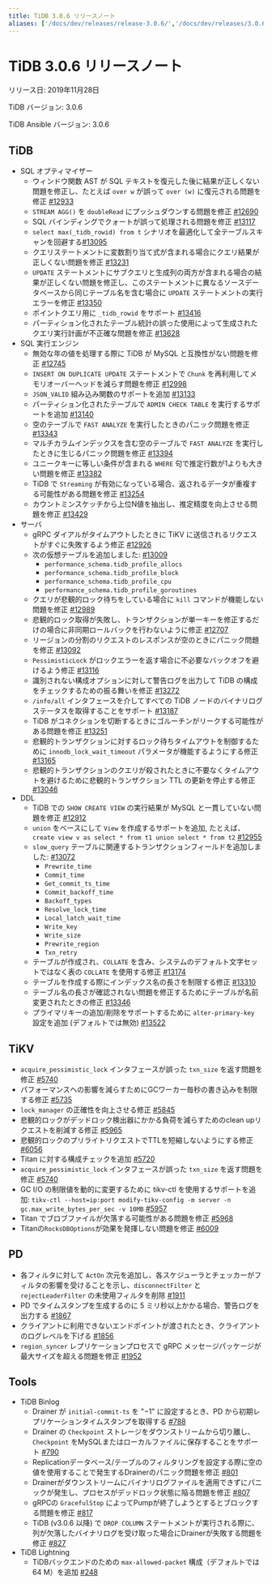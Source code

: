 ```yaml
---
title: TiDB 3.0.6 リリースノート
aliases: ['/docs/dev/releases/release-3.0.6/','/docs/dev/releases/3.0.6/']
---
```


# TiDB 3.0.6 リリースノート

リリース日: 2019年11月28日

TiDB バージョン: 3.0.6

TiDB Ansible バージョン: 3.0.6

## TiDB

+ SQL オプティマイザー
    - ウィンドウ関数 AST が SQL テキストを復元した後に結果が正しくない問題を修正し、たとえば `over w` が誤って `over (w)` に復元される問題を修正 [#12933](https://github.com/pingcap/tidb/pull/12933)
    - `STREAM AGG()` を `doubleRead` にプッシュダウンする問題を修正 [#12690](https://github.com/pingcap/tidb/pull/12690)
    - SQL バインディングでクォートが誤って処理される問題を修正 [#13117](https://github.com/pingcap/tidb/pull/13117)
    -  `select max(_tidb_rowid) from t` シナリオを最適化して全テーブルスキャンを回避する[#13095](https://github.com/pingcap/tidb/pull/13095)
    - クエリステートメントに変数割り当て式が含まれる場合にクエリ結果が正しくない問題を修正 [#13231](https://github.com/pingcap/tidb/pull/13231)
    - `UPDATE` ステートメントにサブクエリと生成列の両方が含まれる場合の結果が正しくない問題を修正し、このステートメントに異なるソースデータベースから同じテーブル名を含む場合に `UPDATE` ステートメントの実行エラーを修正 [#13350](https://github.com/pingcap/tidb/pull/13350)
    - ポイントクエリ用に `_tidb_rowid` をサポート [#13416](https://github.com/pingcap/tidb/pull/13416)
    - パーティション化されたテーブル統計の誤った使用によって生成されたクエリ実行計画が不正確な問題を修正 [#13628](https://github.com/pingcap/tidb/pull/13628)
+ SQL 実行エンジン
    - 無効な年の値を処理する際に TiDB が MySQL と互換性がない問題を修正 [#12745](https://github.com/pingcap/tidb/pull/12745)
    - `INSERT ON DUPLICATE UPDATE` ステートメントで `Chunk` を再利用してメモリオーバーヘッドを減らす問題を修正 [#12998](https://github.com/pingcap/tidb/pull/12998)
    - `JSON_VALID` 組み込み関数のサポートを追加 [#13133](https://github.com/pingcap/tidb/pull/13133)
    - パーティション化されたテーブルで `ADMIN CHECK TABLE` を実行するサポートを追加 [#13140](https://github.com/pingcap/tidb/pull/13140)
    - 空のテーブルで `FAST ANALYZE` を実行したときのパニック問題を修正 [#13343](https://github.com/pingcap/tidb/pull/13343)
    - マルチカラムインデックスを含む空のテーブルで `FAST ANALYZE` を実行したときに生じるパニック問題を修正 [#13394](https://github.com/pingcap/tidb/pull/13394)
    - ユニークキーに等しい条件が含まれる `WHERE` 句で推定行数が1よりも大きい問題を修正 [#13382](https://github.com/pingcap/tidb/pull/13382)
    - TiDB で `Streaming` が有効になっている場合、返されるデータが重複する可能性がある問題を修正 [#13254](https://github.com/pingcap/tidb/pull/13254)
    - カウントミンスケッチから上位N値を抽出し、推定精度を向上させる問題を修正 [#13429](https://github.com/pingcap/tidb/pull/13429)
+ サーバ
    - gRPC ダイアルがタイムアウトしたときに TiKV に送信されるリクエストがすぐに失敗するよう修正 [#12926](https://github.com/pingcap/tidb/pull/12926)
    - 次の仮想テーブルを追加しました: [#13009](https://github.com/pingcap/tidb/pull/13009)
        - `performance_schema.tidb_profile_allocs`
        - `performance_schema.tidb_profile_block`
        - `performance_schema.tidb_profile_cpu`
        - `performance_schema.tidb_profile_goroutines`
    - クエリが悲観的ロック待ちをしている場合に `kill` コマンドが機能しない問題を修正 [#12989](https://github.com/pingcap/tidb/pull/12989)
    - 悲観的ロック取得が失敗し、トランザクションが単一キーを修正するだけの場合に非同期ロールバックを行わないように修正 [#12707](https://github.com/pingcap/tidb/pull/12707)
    - リージョンの分割のリクエストのレスポンスが空のときにパニック問題を修正 [#13092](https://github.com/pingcap/tidb/pull/13092)
    - `PessimisticLock` がロックエラーを返す場合に不必要なバックオフを避けるよう修正 [#13116](https://github.com/pingcap/tidb/pull/13116)
    - 識別されない構成オプションに対して警告ログを出力して TiDB の構成をチェックするための振る舞いを修正 [#13272](https://github.com/pingcap/tidb/pull/13272)
    - `/info/all` インタフェースを介してすべての TiDB ノードのバイナリログステータスを取得することをサポート [#13187](https://github.com/pingcap/tidb/pull/13187)
    - TiDB がコネクションを切断するときにゴルーチンがリークする可能性がある問題を修正 [#13251](https://github.com/pingcap/tidb/pull/13251)
    - 悲観的トランザクションに対するロック待ちタイムアウトを制御するために `innodb_lock_wait_timeout` パラメータが機能するようにする修正 [#13165](https://github.com/pingcap/tidb/pull/13165)
    - 悲観的トランザクションのクエリが殺されたときに不要なくタイムアウトを避けるために悲観的トランザクション TTL の更新を停止する修正 [#13046](https://github.com/pingcap/tidb/pull/13046)
+ DDL
    - TiDB での `SHOW CREATE VIEW` の実行結果が MySQL と一貫していない問題を修正 [#12912](https://github.com/pingcap/tidb/pull/12912)
    - `union` をベースにして `View` を作成するサポートを追加, たとえば、 `create view v as select * from t1 union select * from t2` [#12955](https://github.com/pingcap/tidb/pull/12955)
    - `slow_query` テーブルに関連するトランザクションフィールドを追加しました: [#13072](https://github.com/pingcap/tidb/pull/13072)
        - `Prewrite_time`
        - `Commit_time`
        - `Get_commit_ts_time`
        - `Commit_backoff_time`
        - `Backoff_types`
        - `Resolve_lock_time`
        - `Local_latch_wait_time`
        - `Write_key`
        - `Write_size`
        - `Prewrite_region`
        - `Txn_retry`
    - テーブルが作成され、`COLLATE` を含み、システムのデフォルト文字セットではなく表の `COLLATE` を使用する修正 [#13174](https://github.com/pingcap/tidb/pull/13174)
    - テーブルを作成する際にインデックス名の長さを制限する修正 [#13310](https://github.com/pingcap/tidb/pull/13310)
    - テーブル名の長さが確認されない問題を修正するためにテーブルが名前変更されたときの修正 [#13346](https://github.com/pingcap/tidb/pull/13346)
    - プライマリキーの追加/削除をサポートするために `alter-primary-key` 設定を追加 (デフォルトでは無効) [#13522](https://github.com/pingcap/tidb/pull/13522)

## TiKV

- `acquire_pessimistic_lock` インタフェースが誤った `txn_size` を返す問題を修正 [#5740](https://github.com/tikv/tikv/pull/5740)
- パフォーマンスへの影響を減らすためにGCワーカー毎秒の書き込みを制限する修正 [#5735](https://github.com/tikv/tikv/pull/5735)
- `lock_manager` の正確性を向上させる修正 [#5845](https://github.com/tikv/tikv/pull/5845)
- 悲観的ロックがデッドロック検出器にかかる負荷を減らすためのclean upリクエストを削減する修正 [#5965](https://github.com/tikv/tikv/pull/5965)
- 悲観的ロックのプリライトリクエストでTTLを短縮しないようにする修正 [#6056](https://github.com/tikv/tikv/pull/6056)
- Titan に対する構成チェックを追加 [#5720](https://github.com/tikv/tikv/pull/5720)
- `acquire_pessimistic_lock` インタフェースが誤った `txn_size` を返す問題を修正 [#5740](https://github.com/tikv/tikv/pull/5740)
- GC I/O の制限値を動的に変更するために tikv-ctl を使用するサポートを追加: `tikv-ctl --host=ip:port modify-tikv-config -m server -n gc.max_write_bytes_per_sec -v 10MB` [#5957](https://github.com/tikv/tikv/pull/5957)
- Titan でブロブファイルが欠落する可能性がある問題を修正 [#5968](https://github.com/tikv/tikv/pull/5968)
- Titanの`RocksDBOptions`が効果を発揮しない問題を修正 [#6009](https://github.com/tikv/tikv/pull/6009)

## PD

- 各フィルタに対して `ActOn` 次元を追加し、各スケジューラとチェッカーがフィルタの影響を受けることを示し、`disconnectFilter` と `rejectLeaderFilter` の未使用フィルタを削除 [#1911](https://github.com/pingcap/pd/pull/1911)
- PD でタイムスタンプを生成するのに 5 ミリ秒以上かかる場合、警告ログを出力する [#1867](https://github.com/pingcap/pd/pull/1867)
- クライアントに利用できないエンドポイントが渡されたとき、クライアントのログレベルを下げる [#1856](https://github.com/pingcap/pd/pull/1856)
- `region_syncer` レプリケーションプロセスで gRPC メッセージパッケージが最大サイズを超える問題を修正 [#1952](https://github.com/pingcap/pd/pull/1952)

## Tools

+ TiDB Binlog
    - Drainer が `initial-commit-ts` を "−1" に設定するとき、PD から初期レプリケーションタイムスタンプを取得する [#788](https://github.com/pingcap/tidb-binlog/pull/788)
    - Drainer の `Checkpoint` ストレージをダウンストリームから切り離し、`Checkpoint` をMySQLまたはローカルファイルに保存することをサポート [#790](https://github.com/pingcap/tidb-binlog/pull/790)
    - Replicationデータベース/テーブルのフィルタリングを設定する際に空の値を使用することで発生するDrainerのパニック問題を修正 [#801](https://github.com/pingcap/tidb-binlog/pull/801)
    - Drainerがダウンストリームにバイナリログファイルを適用できずにパニックが発生し、プロセスがデッドロック状態に陥る問題を修正 [#807](https://github.com/pingcap/tidb-binlog/pull/807)
    - gRPCの `GracefulStop` によってPumpが終了しようとするとブロックする問題を修正 [#817](https://github.com/pingcap/tidb-binlog/pull/817)
    - TiDB (v3.0.6 以降) で `DROP COLUMN` ステートメントが実行される際に、列が欠落したバイナリログを受け取った場合にDrainerが失敗する問題を修正 [#827](https://github.com/pingcap/tidb-binlog/pull/827)
+ TiDB Lightning
    - TiDBバックエンドのための `max-allowed-packet` 構成（デフォルトでは64 M）を追加 [#248](https://github.com/pingcap/tidb-lightning/pull/248)
